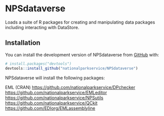 # NPSdataverse
Loads a suite of R packages for creating and manipulating data packages including interacting with DataStore.

## Installation

You can install the development version of NPSdataverse from [GitHub](https://github.com/) with:

``` r
# install.packages("devtools")
devtools::install_github("nationalparkservice/NPSdataverse")
```

NPSdataverse will install the following packages:

EML (CRAN)
https://github.com/nationalparkservice/DPchecker
https://github.com/nationalparkservice/EMLeditor
https://github.com/nationalparkservice/NPSutils
https://github.com/nationalparkservice/QCkit
https://github.com/EDIorg/EMLassemblyline

